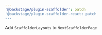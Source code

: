 ```yaml
---
'@backstage/plugin-scaffolder': patch
'@backstage/plugin-scaffolder-react: patch
---
```


Add `ScaffolderLayouts` to `NextScaffolderPage`
